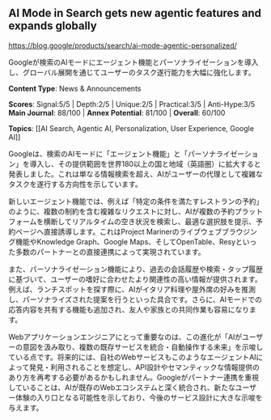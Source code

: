 ## AI Mode in Search gets new agentic features and expands globally

https://blog.google/products/search/ai-mode-agentic-personalized/

Googleが検索のAIモードにエージェント機能とパーソナライゼーションを導入し、グローバル展開を通じてユーザーのタスク遂行能力を大幅に強化します。

**Content Type**: News & Announcements

**Scores**: Signal:5/5 | Depth:2/5 | Unique:2/5 | Practical:3/5 | Anti-Hype:3/5
**Main Journal**: 88/100 | **Annex Potential**: 81/100 | **Overall**: 60/100

**Topics**: [[AI Search, Agentic AI, Personalization, User Experience, Google AI]]

Googleは、検索のAIモードに「エージェント機能」と「パーソナライゼーション」を導入し、その提供範囲を世界180以上の国と地域（英語圏）に拡大すると発表しました。これは単なる情報検索を超え、AIがユーザーの代理として複雑なタスクを遂行する方向性を示しています。

新しいエージェント機能では、例えば「特定の条件を満たすレストランの予約」のように、複数の制約を含む複雑なリクエストに対し、AIが複数の予約プラットフォームを横断してリアルタイムの空き状況を検索し、最適な選択肢を提示、予約ページへ直接誘導します。これはProject Marinerのライブウェブブラウジング機能やKnowledge Graph、Google Maps、そしてOpenTable、Resyといった多数のパートナーとの直接連携によって実現されています。

また、パーソナライゼーション機能により、過去の会話履歴や検索・タップ履歴に基づいて、ユーザーの嗜好に合わせたより関連性の高い情報が提供されます。例えば、ランチスポットを探す際に、AIがイタリア料理や屋外席の好みを推測し、パーソナライズされた提案を行うといった具合です。さらに、AIモードでの応答内容を共有する機能も追加され、友人や家族との共同作業も容易になります。

Webアプリケーションエンジニアにとって重要なのは、この進化が「AIがユーザーの意図を汲み取り、複数の既存サービスを統合・自動操作する未来」を示唆している点です。将来的には、自社のWebサービスもこのようなエージェントAIによって発見・利用されることを想定し、API設計やセマンティックな情報提供のあり方を再考する必要があるかもしれません。Googleがパートナー連携を重視していることは、AIが既存のWebエコシステムと深く統合され、新たなユーザー体験の入り口となる可能性を示しており、今後のサービス設計に大きな示唆を与えます。